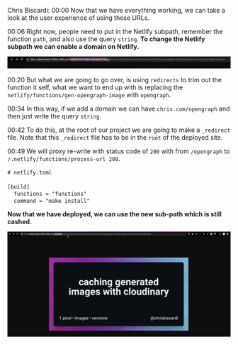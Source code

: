 Chris Biscardi: 00:00 Now that we have everything working, we can take a look at the user experience of using these URLs.

00:06 Right now, people need to put in the Netlify subpath, remember the function `path`, and also use the query `string`. **To change the Netlify subpath we can enable a domain on Netlify.**

![](../images/11-images/10-netlify-url.png)

00:20 But what we are going to go over, is using `redirects` to trim out the function it self, what we want to end up with is replacing the `netlify/functions/gen-opengraph-image` with `opengraph`.

00:34 In this way, if we add a domain we can have `chris.com/opengraph` and then just write the query `string`.

00:42 To do this, at the root of our project we are going to make a `_redirect` file. Note that this `_redirect` file has to be in the `root` of the deployed site.

00:49 We will proxy re-write with status code of `200` with from `/opengraph` to `/.netlify/functions/process-url 200`.

```
# netlify.toml

[build]
  functions = "functions"
  command = "make install"
```

**Now that we have deployed, we can use the new sub-path which is still cashed.**

![](../images/11-images/10-final-image.png)
